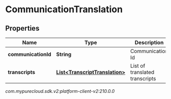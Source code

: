 # CommunicationTranslation


## Properties

| Name | Type | Description | Notes |
| ------------ | ------------- | ------------- | ------------- |
| **communicationId** | **String** | Communication Id |  |
| **transcripts** | [**List&lt;TranscriptTranslation&gt;**](TranscriptTranslation) | List of translated transcripts |  |




_com.mypurecloud.sdk.v2:platform-client-v2:210.0.0_
